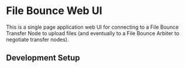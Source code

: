 # File Bounce Web UI

This is a single page application web UI for connecting to a
File Bounce Transfer Node to upload files (and eventually to a
File Bounce Arbiter to negotiate transfer nodes).

## Development Setup
